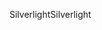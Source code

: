 <span data-ttu-id="1b741-101">Silverlight</span><span class="sxs-lookup"><span data-stu-id="1b741-101">Silverlight</span></span>